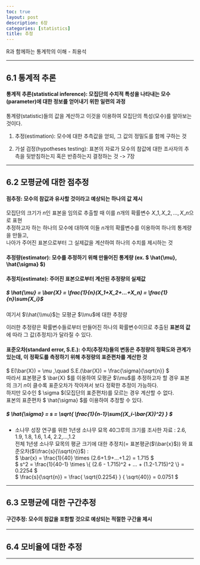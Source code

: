 ```yaml
---
toc: true
layout: post
description: 6장
categories: [statistics]
title: 추정
---
```


R과 함께하는 통계학의 이해 - 최용석

---

## 6.1 통계적 추론

#### 통계적 추론(statistical inference): 모집단의 수치적 특성을 나타내는 모수(parameter)에 대한 정보를 얻어내기 위한 일련의 과정

통계량(statistic)들의 값을 계산하고 이것을 이용하여 모집단의 특성(모수)를 알아보는 것이다.

1) 추정(estimation): 모수에 대한 추측값을 얻되, 그 값의 정밀도를 함께 구하는 것

2) 가설 검정(hypotheses testing): 표본의 자료가 모수의 참값에 대한 조사자의 추측을 뒷받침하는지 혹은 반증하는지 결정하는 것 -> 7장

---

## 6.2 모평균에 대한 점추정

#### 점추정: 모수의 참값과 유사할 것이라고 예상되는 하나의 값 제시

모집단의 크기가 $n$인 표본을 임의로 추출할 때 이를 $n$개의 확률변수 $X\_1,X\_2,...,X\_n$으로 표현  
추정하고자 하는 하나의 모수에 대하여 이들 $n$개의 확률변수를 이용하여 하나의 통계량을 만들고,  
나아가 주어진 표본으로부터 그 실제값을 계산하여 하나의 수치를 제시하는 것

#### 추정량(estimator): 모수를 추정하기 위해 만들어진 통계량 (ex. $ \\hat{\\mu}, \\hat{\\sigma} $)

#### 추정치(estimate): 주어진 표본으로부터 계산된 추정량의 실제값

##### $ \\hat{\\mu} = \\bar{X} = \\frac{1}{n}(X\_1+X\_2+...+X\_n) = \\frac{1}{n}\\sum{X\_i}$

여기서 $\\hat{\\mu}$는 모평균 $\\mu$에 대한 추정량

이러한 추정량은 확률변수들로부터 만들어진 하나의 확률변수이므로 추출된 **표본의 값**에 따라 그 값(추정치)가 달라질 수 있다.

#### 표준오차(standard error, S.E.): 수치(추정치)들의 변동은 추정량의 정확도와 관계가 있는데, 이 정확도를 측정하기 위해 추정량의 표준편차를 계산한 것

$ E(\\bar{X}) = \\mu ,\\quad S.E.(\\bar{X}) = \\frac{\\sigma}{\\sqrt{n}} $  
따라서 표본평균 $ \\bar{X} $를 이용하여 모평균 $\\mu$를 추정하고자 할 경우 표본의 크기 $n$이 클수록 표준오차가 작아져서 보다 정확한 추정이 가능하다.  
하지만 모수인 $ \\sigma $(모집단의 표준편차)를 모르는 경우 계산할 수 없다.  
표본의 표준편차 $ \\hat{\\sigma} $를 이용하여 추정할 수 있다.

##### $ \\hat{\\sigma} = s = \\sqrt{ \\frac{1}{n-1}\\sum{(X\_i-\\bar{X})^2} } $

-   소나무 성장 연구를 위한 1년생 소나무 묘목 40그루의 크기를 조사한 자료 : 2.6, 1.9, 1.8, 1.6, 1.4, 2.2,...,1.2  
    전체 1년생 소나무 묘목의 평균 크기에 대한 추정치(= 표본평균($\\bar{x}$)) 와 표준오차($\\frac{s}{\\sqrt{n}}$) :  
    $ \\bar{x} = \\frac{1}{40} \\times (2.6+1.9+...+1.2) = 1.715 $  
    $ s^2 = \\frac{1}{40-1} \\times \\{ (2.6 - 1.715)^2 + ... + (1.2-1.715)^2 \\} = 0.2254 $  
    $ \\frac{s}{\\sqrt{n}} = \\frac{ \\sqrt{0.2254} } { \\sqrt{40}} = 0.0751 $

---

## 6.3 모평균에 대한 구간추정

#### 구간추정: 모수의 참값을 포함할 것으로 예상되는 적절한 구간을 제시

---

## 6.4 모비율에 대한 추정

---
